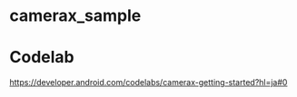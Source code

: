# camerax_sample

# Codelab

https://developer.android.com/codelabs/camerax-getting-started?hl=ja#0
